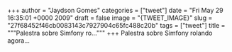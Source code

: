 
+++
author = "Jaydson Gomes"
categories = ["tweet"]
date = "Fri May 29 16:35:01 +0000 2009"
draft = false
image = "{TWEET_IMAGE}"
slug = "27f68452f46cb0083143c7927904c65fc488c20b"
tags = ["tweet"]
title = """Palestra sobre Simfony ro..."""
+++
Palestra sobre Simfony rolando agora...
